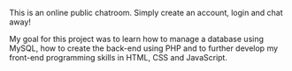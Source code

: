 This is an online public chatroom. Simply create an account, login and chat away!

My goal for this project was to learn how to manage a database using MySQL, how to create the back-end using PHP and to further develop my front-end programming skills in HTML, CSS and JavaScript.
